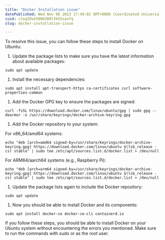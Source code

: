 ```yaml
---
title: "Docker Installation issue"
datePublished: Wed Nov 08 2023 17:49:02 GMT+0000 (Coordinated Universal Time)
cuid: cloq20vk5000308l5b55sanfq
slug: docker-installation-issue

---
```


To resolve this issue, you can follow these steps to install Docker on Ubuntu:

1. Update the package lists to make sure you have the latest information about available packages:
    

```plaintext
sudo apt update
```

1. Install the necessary dependencies:
    

```plaintext
sudo apt install apt-transport-https ca-certificates curl software-properties-common
```

1. Add the Docker GPG key to ensure the packages are signed:
    

```plaintext
curl -fsSL https://download.docker.com/linux/ubuntu/gpg | sudo gpg --dearmor -o /usr/share/keyrings/docker-archive-keyring.gpg
```

1. Add the Docker repository to your system:
    

For x86\_64/amd64 systems:

```plaintext
echo "deb [arch=amd64 signed-by=/usr/share/keyrings/docker-archive-keyring.gpg] https://download.docker.com/linux/ubuntu $(lsb_release -cs) stable" | sudo tee /etc/apt/sources.list.d/docker.list > /dev/null
```

For ARM64/aarch64 systems (e.g., Raspberry Pi):

```plaintext
echo "deb [arch=arm64 signed-by=/usr/share/keyrings/docker-archive-keyring.gpg] https://download.docker.com/linux/ubuntu $(lsb_release -cs) stable" | sudo tee /etc/apt/sources.list.d/docker.list > /dev/null
```

1. Update the package lists again to include the Docker repository:
    

```plaintext
sudo apt update
```

1. Now you should be able to install Docker and its components:
    

```plaintext
sudo apt install docker-ce docker-ce-cli containerd.io
```

If you follow these steps, you should be able to install Docker on your Ubuntu system without encountering the errors you mentioned. Make sure to run the commands with sudo or as the root user.